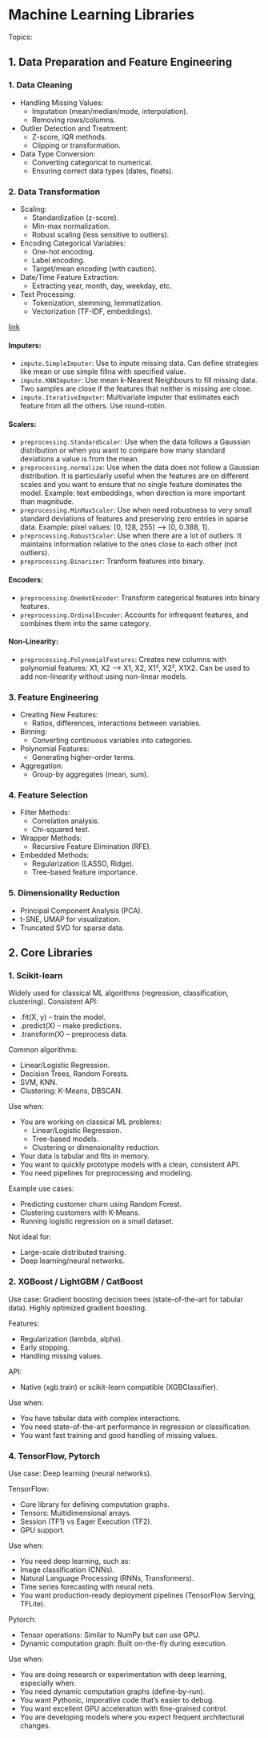# Machine Learning Libraries

Topics:

## 1. Data Preparation and Feature Engineering

### 1. Data Cleaning

- Handling Missing Values:
  - Imputation (mean/median/mode, interpolation).
  - Removing rows/columns.
- Outlier Detection and Treatment:
  - Z-score, IQR methods.
  - Clipping or transformation.
- Data Type Conversion:
  - Converting categorical to numerical.
  - Ensuring correct data types (dates, floats).

### 2. Data Transformation

- Scaling:
  - Standardization (z-score).
  - Min-max normalization.
  - Robust scaling (less sensitive to outliers).
- Encoding Categorical Variables:
  - One-hot encoding.
  - Label encoding.
  - Target/mean encoding (with caution).
- Date/Time Feature Extraction:
  - Extracting year, month, day, weekday, etc.
- Text Processing:
  - Tokenization, stemming, lemmatization.
  - Vectorization (TF-IDF, embeddings).

[link](https://scikit-learn.org/stable/modules/preprocessing.html)

#### Imputers:

- `impute.SimpleImputer`: Use to inpute missing data. Can define strategies like mean or use simple fillna with specified value.
- `impute.KNNImputer`: Use mean k-Nearest Neighbours to fill missing data. Two samples are close if the features that neither is missing are close.
- `impute.IterativeImputer`: Multivariate imputer that estimates each feature from all the others. Use round-robin.

#### Scalers:

- `preprocessing.StandardScaler`: Use when the data follows a Gaussian distribution or when you want to compare how many standard deviations a value is from the mean.
- `preprocessing.normalize`: Use when the data does not follow a Gaussian distribution. It is particularly useful when the features are on different scales and you want to ensure that no single feature dominates the model. Example: text embeddings, when direction is more important than magnitude.
- `preprocessing.MinMaxScaler`: Use when need robustness to very small standard deviations of features and preserving zero entries in sparse data. Example: pixel values: [0, 128, 255] --> [0, 0.388, 1].
- `preprocessing.RobustScaler`: Use when there are a lot of outliers. It maintains information relative to the ones close to each other (not outliers).
- `preprocessing.Binarizer`: Tranform features into binary.

#### Encoders:

- `preprocessing.OneHotEncoder`: Transform categorical features into binary features.
- `preprocessing.OrdinalEncoder`: Accounts for infrequent features, and combines them into the same category.

#### Non-Linearity:

- `preprocessing.PolynomialFeatures`: Creates new columns with polynomial features: X1, X2 --> X1, X2, X1², X2², X1X2. Can be used to add non-linearity without using non-linear models.

### 3. Feature Engineering

- Creating New Features:
  - Ratios, differences, interactions between variables.
- Binning:
  - Converting continuous variables into categories.
- Polynomial Features:
  - Generating higher-order terms.
- Aggregation:
  - Group-by aggregates (mean, sum).

### 4. Feature Selection

- Filter Methods:
  - Correlation analysis.
  - Chi-squared test.
- Wrapper Methods:
  - Recursive Feature Elimination (RFE).
- Embedded Methods:
  - Regularization (LASSO, Ridge).
  - Tree-based feature importance.

### 5. Dimensionality Reduction

- Principal Component Analysis (PCA).
- t-SNE, UMAP for visualization.
- Truncated SVD for sparse data.

## 2. Core Libraries

### 1. Scikit-learn

Widely used for classical ML algorithms (regression, classification, clustering).
Consistent API:

- .fit(X, y) – train the model.
- .predict(X) – make predictions.
- .transform(X) – preprocess data.

Common algorithms:

- Linear/Logistic Regression.
- Decision Trees, Random Forests.
- SVM, KNN.
- Clustering: K-Means, DBSCAN.

Use when:

- You are working on classical ML problems:
  - Linear/Logistic Regression.
  - Tree-based models.
  - Clustering or dimensionality reduction.
- Your data is tabular and fits in memory.
- You want to quickly prototype models with a clean, consistent API.
- You need pipelines for preprocessing and modeling.

Example use cases:

- Predicting customer churn using Random Forest.
- Clustering customers with K-Means.
- Running logistic regression on a small dataset.

Not ideal for:

- Large-scale distributed training.
- Deep learning/neural networks.

### 2. XGBoost / LightGBM / CatBoost

Use case: Gradient boosting decision trees (state-of-the-art for tabular data). Highly optimized gradient boosting.

Features:

- Regularization (lambda, alpha).
- Early stopping.
- Handling missing values.

API:

- Native (xgb.train) or scikit-learn compatible (XGBClassifier).

Use when:

- You have tabular data with complex interactions.
- You need state-of-the-art performance in regression or classification.
- You want fast training and good handling of missing values.

### 4. TensorFlow, Pytorch

Use case: Deep learning (neural networks).

TensorFlow:

- Core library for defining computation graphs.
- Tensors: Multidimensional arrays.
- Session (TF1) vs Eager Execution (TF2).
- GPU support.

Use when:

- You need deep learning, such as:
- Image classification (CNNs).
- Natural Language Processing (RNNs, Transformers).
- Time series forecasting with neural nets.
- You want production-ready deployment pipelines (TensorFlow Serving, TFLite).

Pytorch:

- Tensor operations: Similar to NumPy but can use GPU.
- Dynamic computation graph: Built on-the-fly during execution.

Use when:

- You are doing research or experimentation with deep learning, especially when:
- You need dynamic computation graphs (define-by-run).
- You want Pythonic, imperative code that’s easier to debug.
- You want excellent GPU acceleration with fine-grained control.
- You are developing models where you expect frequent architectural changes.
